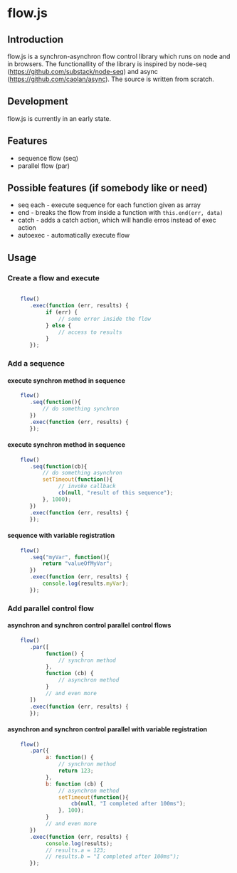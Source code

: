 # flow.js
## Introduction

flow.js is a synchron-asynchron flow control library which runs on node and in browsers.
The functionallity of the library is inspired by node-seq (https://github.com/substack/node-seq) and async (https://github.com/caolan/async). The source is written from scratch.

## Development

flow.js is currently in an early state.

## Features

* sequence flow (seq)
* parallel flow (par)

## Possible features (if somebody like or need)

* seq each  - execute sequence for each function given as array
* end       - breaks the flow from inside a function with `this.end(err, data)`
* catch     - adds a catch action, which will handle erros instead of exec action
* autoexec  - automatically execute flow

## Usage

### Create a flow and execute

```javascript

    flow()
       .exec(function (err, results) {
            if (err) {
                // some error inside the flow
            } else {
                // access to results
            }
       });
```
### Add a sequence

#### execute synchron method in sequence

```javascript
    flow()
       .seq(function(){
           // do something synchron
       })
       .exec(function (err, results) {           
       });

```

#### execute synchron method in sequence

```javascript
    flow()
       .seq(function(cb){
           // do something asynchron
           setTimeout(function(){
                // invoke callback
                cb(null, "result of this sequence");
           }, 1000);
       })
       .exec(function (err, results) {
       });

```


#### sequence with variable registration

```javascript
    flow()
       .seq("myVar", function(){
           return "valueOfMyVar";
       })
       .exec(function (err, results) {
           console.log(results.myVar);
       });

```

### Add parallel control flow

#### asynchron and synchron control parallel control flows

```javascript
    flow()
       .par([
            function() {
                // synchron method
            },
            function (cb) {
                // asynchron method
            }
            // and even more
       ])
       .exec(function (err, results) {
       });

```

#### asynchron and synchron control parallel with variable registration

```javascript
    flow()
       .par({
            a: function() {
                // synchron method
                return 123;
            },
            b: function (cb) {
                // asynchron method
                setTimeout(function(){
                    cb(null, "I completed after 100ms");
                }, 100);
            }
            // and even more
       })
       .exec(function (err, results) {
            console.log(results);
            // results.a = 123;
            // results.b = "I completed after 100ms");
       });

```
